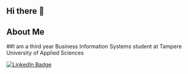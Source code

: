 ## Hi there 👋

<!--
**omelentjeff/omelentjeff** is a ✨ _special_ ✨ repository because its `README.md` (this file) appears on your GitHub profile.

Here are some ideas to get you started:
-->

## About Me
##I am a third year Business Information Systems student at Tampere University of Applied Sciences
<!--
- 🔭 I’m currently working on ...
- 🌱 I’m currently learning ...
- 👯 I’m looking to collaborate on ...
- 🤔 I’m looking for help with ...
- 💬 Ask me about ...
- 📫 How to reach me: ...
- 😄 Pronouns: ...
- ⚡ Fun fact: ...
-->

<div id="badges">
  <a href="https://www.linkedin.com/in/otto-melentjeff-533341259/">
    <img src="https://img.shields.io/badge/LinkedIn-blue?style=for-the-badge&logo=linkedin&logoColor=white" alt="LinkedIn Badge"/>
  </a>
</div>
